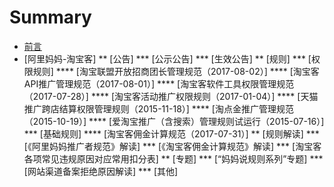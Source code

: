 # Summary
* [前言](README.md)
* [阿里妈妈-淘宝客]
** [公告]
*** [公示公告]
*** [生效公告]
** [规则]
*** [权限规则]
**** [淘宝联盟开放招商团长管理规范（2017-08-02）]
**** [淘宝客API推广管理规范（2017-08-01）]
**** [淘宝客软件工具权限管理规范（2017-07-28）]
**** [淘宝客活动推广权限规则（2017-01-04）]
**** [天猫推广跨店结算权限管理规则（2015-11-18）]
**** [淘点金推广管理规范（2015-10-19）]
**** [爱淘宝推广（含搜索）管理规则试运行（2015-07-16）]
*** [基础规则]
**** [淘宝客佣金计算规范（2017-07-31）]
** [规则解读]
*** [《阿里妈妈推广者规范》解读]
*** [《淘宝客佣金计算规范》解读]
*** [淘宝客各项常见违规原因对应常用扣分表]
** [专题]
*** [“妈妈说规则系列”专题]
*** [网站渠道备案拒绝原因解读]
*** [其他]